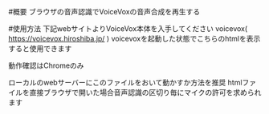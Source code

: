 #概要
ブラウザの音声認識でVoiceVoxの音声合成を再生する

#使用方法
下記webサイトよりVoiceVox本体を入手してください
voicevox( https://voicevox.hiroshiba.jp/ )
voicevoxを起動した状態でこちらのhtmlを表示すると使用できます

動作確認はChromeのみ


ローカルのwebサーバーにこのファイルをおいて動かすか方法を推奨
htmlファイルを直接ブラウザで開いた場合音声認識の区切り毎にマイクの許可を求められます




